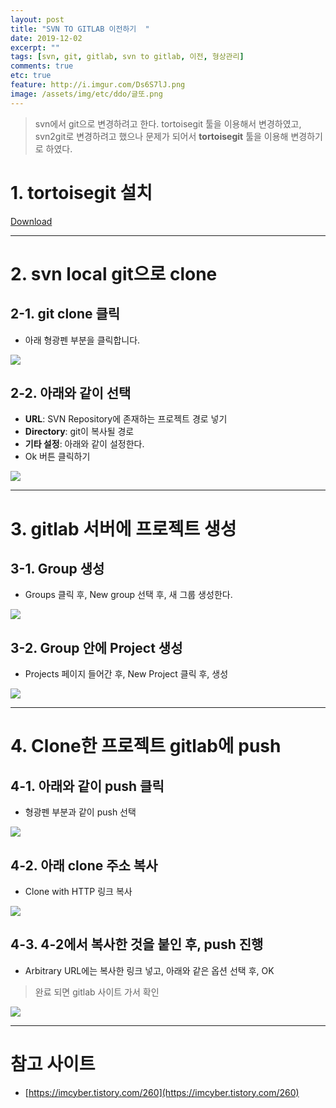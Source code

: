 ```yaml
---
layout: post
title: "SVN TO GITLAB 이전하기  "
date: 2019-12-02
excerpt: ""
tags: [svn, git, gitlab, svn to gitlab, 이전, 형상관리]
comments: true
etc: true
feature: http://i.imgur.com/Ds6S7lJ.png
image: /assets/img/etc/ddo/글또.png
---
```


> svn에서 git으로 변경하려고 한다.  tortoisegit 툴을 이용해서 변경하였고, svn2git로 변경하려고 했으나 문제가 되어서 **tortoisegit** 툴을 이용해 변경하기로 하였다.

# 1. tortoisegit 설치

[Download](https://tortoisegit.org/download/)

---

# 2. svn local git으로 clone

## 2-1. git clone 클릭

- 아래 형광펜 부분을 클릭합니다.

![](/assets/img/etc/svn_to_git/1.png)

## 2-2. 아래와 같이 선택

- **URL**: SVN Repository에 존재하는 프로젝트 경로 넣기
- **Directory**: git이 복사될 경로
- **기타 설정**: 아래와 같이 설정한다.
- Ok 버튼 클릭하기

![](/assets/img/etc/svn_to_git/Untitled.png)

---

# 3. gitlab 서버에 프로젝트 생성

## 3-1. Group 생성

- Groups 클릭 후, New group 선택 후, 새 그룹 생성한다.

![](/assets/img/etc/svn_to_git/Untitled%201.png)

## 3-2. Group 안에 Project 생성

- Projects 페이지 들어간 후, New Project 클릭 후, 생성

![](/assets/img/etc/svn_to_git/Untitled%202.png)

---

# 4. Clone한 프로젝트 gitlab에 push

## 4-1. 아래와 같이 push 클릭

- 형광펜 부분과 같이 push 선택

![](/assets/img/etc/svn_to_git/Untitled%203.png)

## 4-2. 아래 clone 주소 복사

- Clone with HTTP 링크 복사

![](/assets/img/etc/svn_to_git/Untitled%204.png)

## 4-3. 4-2에서 복사한 것을 붙인 후, push 진행

- Arbitrary URL에는 복사한 링크 넣고, 아래와 같은 옵션 선택 후, OK

> 완료 되면 gitlab 사이트 가서 확인

![](/assets/img/etc/svn_to_git/Untitled%205.png)

---

# 참고 사이트

- [https://imcyber.tistory.com/260](https://imcyber.tistory.com/260)
